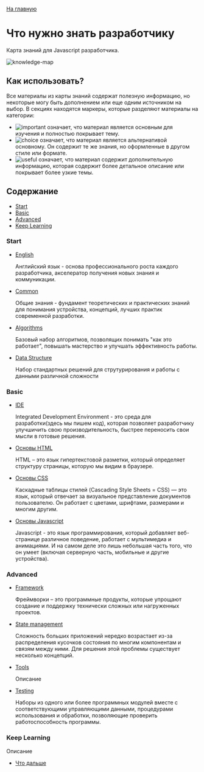 <a href="https://github.com/js-machine/dashboard/blob/master/README.md">На главную</a>

# Что нужно знать разработчику

Карта знаний для Javascript разработчика.

![knowledge-map]

## Как использовать?

Все материалы из карты знаний содержат полезную информацию, но некоторые могу быть дополнением или еще одним источником на выбор. В секциях находятся маркеры, которые разделяют материалы на категории:

* ![important] означает, что материал является основным для изучения и полностью покрывает тему.
* ![choice] означает, что материал является альтернативой основному. Он содержит те же знания, но оформленные в другом стиле или формате.
* ![useful] означает, что материал содержит дополнительную информацию, которая содержит более детальное описание или покрывает более узкие темы.

## Содержание

* [Start](#start)
* [Basic](#basic)
* [Advanced](#advanced)
* [Keep Learning](#keep-learning)
    
### Start

* [English](./start/english.md)  

   Английский язык - основа профессионального роста каждого разработчика, акселератор получения новых знания и коммуникации.
   
* [Common](./start/common.md) 

   Общие знания - фундамент теоретических и практических знаний для понимания устройства, концепций, лучших практик современной разработки.

* [Algorithms](./start/algorithms.md) 

   Базовый набор алгоритмов, позволящих понимать "как это работает", повышать мастерство и улучшать эффективность работы. 


* [Data Structure](./start/data-structure.md) 
   
   Набор стандартных решений для струтурирования и работы с данными различной сложности

### Basic

* [IDE](./basic/ide.md) 

   Integrated Development Environment - это среда для разработки(здесь мы пишем код), которая позволяет разработчику улучшичить свою производительность, быстрее переносить свои мысли в готовые решения.

* [Основы HTML](./basic/html-basic.md) 

   HTML – это язык гипертекстовой разметки, который определяет структуру страницы, которую мы видим в браузере.
   
* [Основы CSS](./basic/css-basic.md)

   Каскадные таблицы стилей (Cascading Style Sheets = CSS) — это язык, который отвечает за визуальное представление документов пользователю. Он работает с цветами, шрифтами, размерами и многим другим.

* [Основы Javascript](./basic/js-basic.md)

   Javascript - это язык программирования, который добавляет веб-странице различное поведение, работает с мультимедиа и анимациями. И на самом деле это лишь небольшая часть того, что он умеет (включая серверную часть, мобильные и другие устройства).

### Advanced

* [Framework](./advanced/framework.md) 

   Фреймворки – это программные продукты, которые упрощают создание и поддержку технически сложных или нагруженных проектов.
 
* [State management](./advanced/state.md) 

   Сложность больших приложений нередко возрастает из-за распределения кусочков состояния по многим компонентам и связям между ними. Для решения этой проблемы существует несколько концепций.

* [Tools](./advanced/tools.md) 

   Описание

* [Testing](./advanced/testing.md) 

   Наборы из одного или более программных модулей вместе с соответствующими управляющими данными, процедурами использования и обработки, позволяющие проверить работоспособность программы.

### Keep Learning

   Описание

* [Что дальше](./advanced/keep-learning.md) 

[important]: https://github.com/js-machine/dashboard/blob/master/knowledge-map/images/important.png
[choice]: https://github.com/js-machine/dashboard/blob/master/knowledge-map/images/choice.png
[useful]: https://github.com/js-machine/dashboard/blob/master/knowledge-map/images/useful.png

[knowledge-map]: https://github.com/js-machine/dashboard/blob/master/knowledge-map/images/%D0%A7%D1%82%D0%BE%20%D0%BD%D1%83%D0%B6%D0%BD%D0%BE%20%D0%B7%D0%BD%D0%B0%D1%82%D1%8C%20%D1%80%D0%B0%D0%B7%D1%80%D0%B0%D0%B1%D0%BE%D1%82%D1%87%D0%B8%D0%BA%D1%83.png
